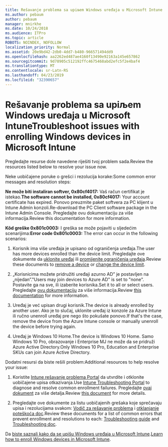 ```yaml
---
title: Rešavanje problema sa upiљem Windows uređaja u Microsoft Intune
ms.author: pebaum
author: pebaum
manager: mnirkhe
ms.date: 10/24/2018
ms.audience: ITPro
ms.topic: article
ROBOTS: NOINDEX, NOFOLLOW
localization_priority: Normal
ms.assetid: 20e9bd42-2db0-4dd7-b480-966571494dd9
ms.openlocfilehash: aa2262ed487ae4160f13490e92163a145e657862
ms.sourcegitcommit: 9d78905c512192ffc4675468abd2efc5f2e4baf4
ms.translationtype: MT
ms.contentlocale: sr-Latn-RS
ms.lasthandoff: 04/23/2019
ms.locfileid: "32390657"
---
```

# <a name="troubleshoot-issues-with-enrolling-windows-devices-in-microsoft-intune"></a><span data-ttu-id="47b2c-102">Rešavanje problema sa upiљem Windows uređaja u Microsoft Intune</span><span class="sxs-lookup"><span data-stu-id="47b2c-102">Troubleshoot issues with enrolling Windows devices in Microsoft Intune</span></span>

<span data-ttu-id="47b2c-103">Pregledajte resurse dole navedene riješiti tvoj problem sada.</span><span class="sxs-lookup"><span data-stu-id="47b2c-103">Review the resources listed below to resolve your issue now.</span></span> 
  
<span data-ttu-id="47b2c-104">Neke uobičajene poruke o grešci i rezolucija korake:</span><span class="sxs-lookup"><span data-stu-id="47b2c-104">Some common error messages and resolution steps:</span></span>
  
 <span data-ttu-id="47b2c-105">**Ne može biti instaliran softver, 0x80cf4017:** Vaš račun certifikat je istekao.</span><span class="sxs-lookup"><span data-stu-id="47b2c-105">**The software cannot be installed, 0x80cf4017:** Your account certificate has expired.</span></span> <span data-ttu-id="47b2c-106">Ponovo preuzmite paket softvera za PC klijent u Intune Admin konzoli.</span><span class="sxs-lookup"><span data-stu-id="47b2c-106">Re-download the PC Client software package in the Intune Admin Console.</span></span> <span data-ttu-id="47b2c-107">Pregledajte ovu dokumentaciju za više informacija.</span><span class="sxs-lookup"><span data-stu-id="47b2c-107">Review this documentation for more information.</span></span> 
  
 <span data-ttu-id="47b2c-108">**Kôd greške 0x801c0003:** I greška se može pojaviti u sljedećim scenarijima:</span><span class="sxs-lookup"><span data-stu-id="47b2c-108">**Error code 0x801c0003:** The error can occur in the following scenarios:</span></span> 
  
1. <span data-ttu-id="47b2c-109">Korisnik ima više uređaja je upisano od ograničenja uređaja.</span><span class="sxs-lookup"><span data-stu-id="47b2c-109">The user has more devices enrolled than the device limit.</span></span> <span data-ttu-id="47b2c-110">Pregledajte ove dokumente da [uklonite uređaj](https://docs.microsoft.com/intune/devices-wipe) ili [promijenite ograničenja uređaja](https://docs.microsoft.com/intune/enrollment-restrictions-set#set-device-limit-restrictions).</span><span class="sxs-lookup"><span data-stu-id="47b2c-110">Review these documents to [remove a device](https://docs.microsoft.com/intune/devices-wipe) or [change the device limit](https://docs.microsoft.com/intune/enrollment-restrictions-set#set-device-limit-restrictions).</span></span>
    
2. <span data-ttu-id="47b2c-111">„Korisnicima možete pridružiti uređaji azurno AD” je postavljen na „nijedan”.</span><span class="sxs-lookup"><span data-stu-id="47b2c-111">"Users may join devices to Azure AD" is set to "none".</span></span> <span data-ttu-id="47b2c-112">Postavite ga na sve, ili izaberite korisnika.</span><span class="sxs-lookup"><span data-stu-id="47b2c-112">Set it to all or select users.</span></span> <span data-ttu-id="47b2c-113">Pregledajte [ovu dokumentaciju](https://docs.microsoft.com/azure/active-directory/device-management-azure-portal#configure-device-settings) za više informacija.</span><span class="sxs-lookup"><span data-stu-id="47b2c-113">Review [this documentation](https://docs.microsoft.com/azure/active-directory/device-management-azure-portal#configure-device-settings) for more information.</span></span> 
    
3. <span data-ttu-id="47b2c-114">Uređaj je već upisan drugi korisnik.</span><span class="sxs-lookup"><span data-stu-id="47b2c-114">The device is already enrolled by another user.</span></span> <span data-ttu-id="47b2c-115">Ako je to slučaj, uklonite uređaj iz konzole za Azure Intune ili ručno unenroll uređaj pre nego što pokušate ponovo.</span><span class="sxs-lookup"><span data-stu-id="47b2c-115">If that's the case, remove the device from the Azure Intune console or manually unenroll the device before trying again.</span></span>
    
4. <span data-ttu-id="47b2c-116">Uređaj je Windows 10 Home.</span><span class="sxs-lookup"><span data-stu-id="47b2c-116">The device is Windows 10 Home.</span></span> <span data-ttu-id="47b2c-117">Samo Windows 10 Pro, obrazovanje i Enterprise MJ ne može da se pridruži Azure Active Directory.</span><span class="sxs-lookup"><span data-stu-id="47b2c-117">Only Windows 10 Pro, Education and Enterprise SKUs can join Azure Active Directory.</span></span>
    
<span data-ttu-id="47b2c-118">Dodatni resursi da biste rešili problem:</span><span class="sxs-lookup"><span data-stu-id="47b2c-118">Additional resources to help resolve your issue:</span></span>
  
1. <span data-ttu-id="47b2c-119">Koristite [Intune rešavanje problema Portal](https://devicemanagement.microsoft.com/#blade/Microsoft_Intune_DeviceSettings/TroubleshootBlade) da utvrdite i otklonite uobičajene upisa otkazivanja.</span><span class="sxs-lookup"><span data-stu-id="47b2c-119">Use [Intune Troubleshooting Portal](https://devicemanagement.microsoft.com/#blade/Microsoft_Intune_DeviceSettings/TroubleshootBlade) to diagnose and resolve common enrollment failures.</span></span> <span data-ttu-id="47b2c-120">Pregledajte [ovaj dokument](https://docs.microsoft.com/intune/help-desk-operators) za više detalja.</span><span class="sxs-lookup"><span data-stu-id="47b2c-120">Review [this document](https://docs.microsoft.com/intune/help-desk-operators) for more details.</span></span> 
    
2. <span data-ttu-id="47b2c-121">Pregledajte ove dokumente za listu uobičajenih grešaka koje sprečavaju upisa i rezolucijama svakom: [Vodič za rešavanje problema](https://support.microsoft.com/help/4089533/troubleshooting-windows-device-enrollment-problems-in-microsoft-intune) i [otklanjanje poteškoća doc](https://docs.microsoft.com/intune-classic/troubleshoot/troubleshoot-device-enrollment-in-intune).</span><span class="sxs-lookup"><span data-stu-id="47b2c-121">Review these documents for a list of common errors that prevent enrollment and resolutions to each: [Troubleshooting guide](https://support.microsoft.com/help/4089533/troubleshooting-windows-device-enrollment-problems-in-microsoft-intune) and [Troubleshooting doc](https://docs.microsoft.com/intune-classic/troubleshoot/troubleshoot-device-enrollment-in-intune).</span></span>
    
<span data-ttu-id="47b2c-122">Da [biste saznali kako da se upišu Windows uređaja u Microsoft Intune](https://docs.microsoft.com/intune/windows-enroll).</span><span class="sxs-lookup"><span data-stu-id="47b2c-122">[Learn how to enroll Windows devices in Microsoft Intune](https://docs.microsoft.com/intune/windows-enroll).</span></span>
  

